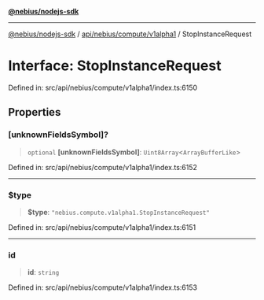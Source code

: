 [**@nebius/nodejs-sdk**](../../../../../README.md)

---

[@nebius/nodejs-sdk](../../../../../README.md) / [api/nebius/compute/v1alpha1](../README.md) / StopInstanceRequest

# Interface: StopInstanceRequest

Defined in: src/api/nebius/compute/v1alpha1/index.ts:6150

## Properties

### \[unknownFieldsSymbol\]?

> `optional` **\[unknownFieldsSymbol\]**: `Uint8Array`\<`ArrayBufferLike`\>

Defined in: src/api/nebius/compute/v1alpha1/index.ts:6152

---

### $type

> **$type**: `"nebius.compute.v1alpha1.StopInstanceRequest"`

Defined in: src/api/nebius/compute/v1alpha1/index.ts:6151

---

### id

> **id**: `string`

Defined in: src/api/nebius/compute/v1alpha1/index.ts:6153
